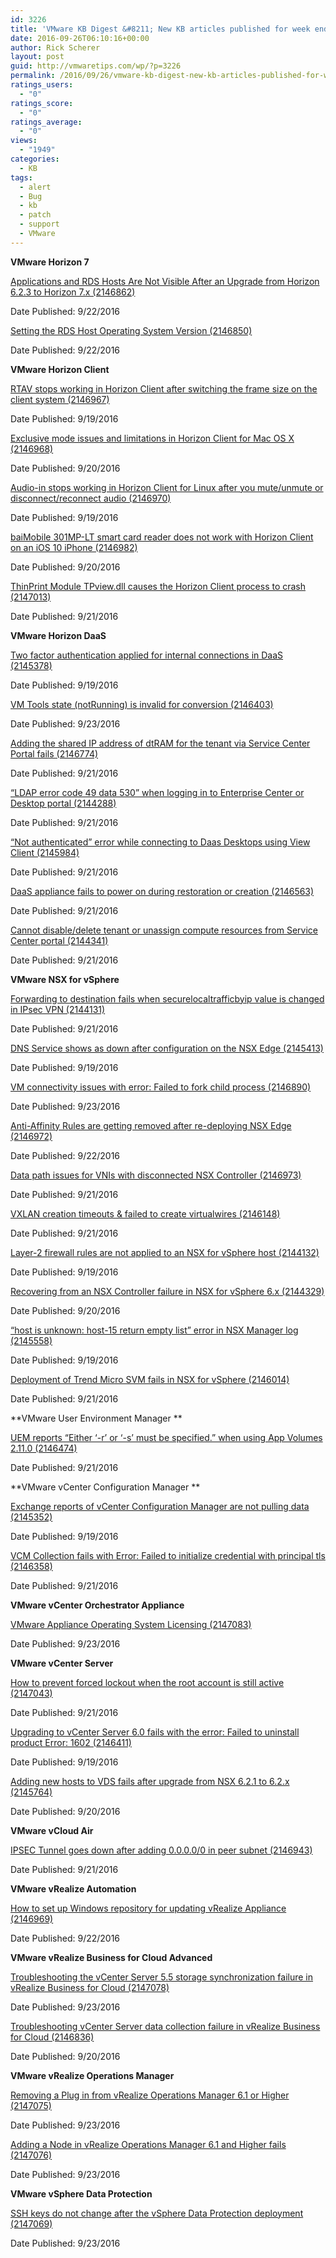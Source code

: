 ```yaml
---
id: 3226
title: 'VMware KB Digest &#8211; New KB articles published for week ending 09/24/16'
date: 2016-09-26T06:10:16+00:00
author: Rick Scherer
layout: post
guid: http://vmwaretips.com/wp/?p=3226
permalink: /2016/09/26/vmware-kb-digest-new-kb-articles-published-for-week-ending-092416/
ratings_users:
  - "0"
ratings_score:
  - "0"
ratings_average:
  - "0"
views:
  - "1949"
categories:
  - KB
tags:
  - alert
  - Bug
  - kb
  - patch
  - support
  - VMware
---
```

**VMware Horizon 7**
  
[Applications and RDS Hosts Are Not Visible After an Upgrade from Horizon 6.2.3 to Horizon 7.x (2146862)](http://bit.ly/2daM3w2)
  
Date Published: 9/22/2016
  
[Setting the RDS Host Operating System Version (2146850)](http://bit.ly/2cxZwjH)
  
Date Published: 9/22/2016

**VMware Horizon Client**
  
[RTAV stops working in Horizon Client after switching the frame size on the client system (2146967)](http://bit.ly/2daLP8h)
  
Date Published: 9/19/2016
  
[Exclusive mode issues and limitations in Horizon Client for Mac OS X (2146968)](http://bit.ly/2cy0DA6)
  
Date Published: 9/20/2016
  
[Audio-in stops working in Horizon Client for Linux after you mute/unmute or disconnect/reconnect audio (2146970)](http://bit.ly/2daMnLh)
  
Date Published: 9/19/2016
  
[baiMobile 301MP-LT smart card reader does not work with Horizon Client on an iOS 10 iPhone (2146982)](http://bit.ly/2cxYXqj)
  
Date Published: 9/20/2016
  
[ThinPrint Module TPview.dll causes the Horizon Client process to crash (2147013)](http://bit.ly/2daMkPI)
  
Date Published: 9/21/2016

<!--more-->

**VMware Horizon DaaS**
  
[Two factor authentication applied for internal connections in DaaS (2145378)](http://bit.ly/2cy02OH)
  
Date Published: 9/19/2016
  
[VM Tools state (notRunning) is invalid for conversion (2146403)](http://bit.ly/2daMaI7)
  
Date Published: 9/23/2016
  
[Adding the shared IP address of dtRAM for the tenant via Service Center Portal fails (2146774)](http://bit.ly/2cxZ84R)
  
Date Published: 9/21/2016
  
[“LDAP error code 49 data 530” when logging in to Enterprise Center or Desktop portal (2144288)](http://bit.ly/2daLLp7)
  
Date Published: 9/21/2016
  
[“Not authenticated” error while connecting to Daas Desktops using View Client (2145984)](http://bit.ly/2cy0lcq)
  
Date Published: 9/21/2016
  
[DaaS appliance fails to power on during restoration or creation (2146563)](http://bit.ly/2daMrea)
  
Date Published: 9/21/2016
  
[Cannot disable/delete tenant or unassign compute resources from Service Center portal (2144341)](http://bit.ly/2cxYUuE)
  
Date Published: 9/21/2016

**VMware NSX for vSphere**
  
[Forwarding to destination fails when securelocaltrafficbyip value is changed in IPsec VPN (2144131)](http://bit.ly/2daMeHM)
  
Date Published: 9/21/2016
  
[DNS Service shows as down after configuration on the NSX Edge (2145413)](http://bit.ly/2cxYUeb)
  
Date Published: 9/19/2016
  
[VM connectivity issues with error: Failed to fork child process (2146890)](http://bit.ly/2daLvqc)
  
Date Published: 9/23/2016
  
[Anti-Affinity Rules are getting removed after re-deploying NSX Edge (2146972)](http://bit.ly/2cxYPHq)
  
Date Published: 9/22/2016
  
[Data path issues for VNIs with disconnected NSX Controller (2146973)](http://bit.ly/2daLNNH)
  
Date Published: 9/21/2016
  
[VXLAN creation timeouts & failed to create virtualwires (2146148)](http://bit.ly/2cy25SM)
  
Date Published: 9/21/2016
  
[Layer-2 firewall rules are not applied to an NSX for vSphere host (2144132)](http://bit.ly/2daL4w0)
  
Date Published: 9/19/2016
  
[Recovering from an NSX Controller failure in NSX for vSphere 6.x (2144329)](http://bit.ly/2cy0EEa)
  
Date Published: 9/20/2016
  
[“host is unknown: host-15 return empty list” error in NSX Manager log (2145558)](http://bit.ly/2daLK4x)
  
Date Published: 9/19/2016
  
[Deployment of Trend Micro SVM fails in NSX for vSphere (2146014)](http://bit.ly/2cxZKrn)
  
Date Published: 9/21/2016

**VMware User Environment Manager **
  
[UEM reports “Either ‘-r’ or ‘-s’ must be specified.” when using App Volumes 2.11.0 (2146474)](http://bit.ly/2daLu5C)
  
Date Published: 9/21/2016

**VMware vCenter Configuration Manager **
  
[Exchange reports of vCenter Configuration Manager are not pulling data (2145352)](http://bit.ly/2cxYYun)
  
Date Published: 9/19/2016
  
[VCM Collection fails with Error: Failed to initialize credential with principal tls (2146358)](http://bit.ly/2daKqPd)
  
Date Published: 9/21/2016

**VMware vCenter Orchestrator Appliance**
  
[VMware Appliance Operating System Licensing (2147083)](http://bit.ly/2cxYVyI)
  
Date Published: 9/23/2016

**VMware vCenter Server**
  
[How to prevent forced lockout when the root account is still active (2147043)](http://bit.ly/2daLfaM)
  
Date Published: 9/21/2016
  
[Upgrading to vCenter Server 6.0 fails with the error: Failed to uninstall product Error: 1602 (2146411)](http://bit.ly/2cxZSXw)
  
Date Published: 9/19/2016
  
[Adding new hosts to VDS fails after upgrade from NSX 6.2.1 to 6.2.x (2145764)](http://bit.ly/2daKs9N)
  
Date Published: 9/20/2016

**VMware vCloud Air**
  
[IPSEC Tunnel goes down after adding 0.0.0.0/0 in peer subnet (2146943)](http://bit.ly/2cxYVif)
  
Date Published: 9/21/2016

**VMware vRealize Automation**
  
[How to set up Windows repository for updating vRealize Appliance (2146969)](http://bit.ly/2daLgvm)
  
Date Published: 9/22/2016

**VMware vRealize Business for Cloud Advanced**
  
[Troubleshooting the vCenter Server 5.5 storage synchronization failure in vRealize Business for Cloud (2147078)](http://bit.ly/2cy0219)
  
Date Published: 9/23/2016
  
[Troubleshooting vCenter Server data collection failure in vRealize Business for Cloud (2146836)](http://bit.ly/2daKUF5)
  
Date Published: 9/20/2016

**VMware vRealize Operations Manager**
  
[Removing a Plug in from vRealize Operations Manager 6.1 or Higher (2147075)](http://bit.ly/2cxZMiZ)
  
Date Published: 9/23/2016
  
[Adding a Node in vRealize Operations Manager 6.1 and Higher fails (2147076)](http://bit.ly/2daM5V3)
  
Date Published: 9/23/2016

**VMware vSphere Data Protection**
  
[SSH keys do not change after the vSphere Data Protection deployment (2147069)](http://bit.ly/2cxZGaO)
  
Date Published: 9/23/2016